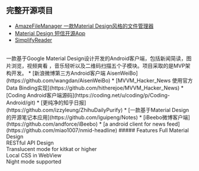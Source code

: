完整开源项目
---

* [AmazeFileManager 一款Material Design风格的文件管理器](https://github.com/arpitkh96/AmazeFileManager)
* [Material Design 短信开源App](https://github.com/qklabs/qksms)
* [SimplifyReader](https://github.com/SkillCollege/SimplifyReader)
<br/>
一款基于Google Material Design设计开发的Android客户端，包括新闻简读，图片浏览，视频爽看 ，音乐轻听以及二维码扫描五个子模块。项目采取的是MVP架构开发。
* [新浪微博第三方Android客户端 AisenWeiBo](https://github.com/wangdan/AisenWeiBo)
* [MVVM_Hacker_News 使用官方Data Binding实现](https://github.com/hitherejoe/MVVM_Hacker_News)
* [Coding Android客户端源码](https://coding.net/u/coding/p/Coding-Android/git)
* [更纯净的知乎日报](https://github.com/izzyleung/ZhihuDailyPurify)
* [一款基于Material Design 的开源笔记本应用](https://github.com/lguipeng/Notes)
* [iBeebo微博客户端](https://github.com/andforce/iBeebo)
* [a android client for news feed](https://github.com/miao1007/nmid-headline)
##### Features
Full Material Design
<br/>RESTful API Design
<br/>Translucent mode for kitkat or higher
<br/>Local CSS in WebView
<br/>Night mode supported
